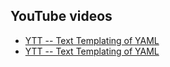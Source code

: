 <!---
### <beg-file_info>
### document_metadata:
###   - caption: "caption"
###     dmid: "uu342safely_irrigate"
###     date: created="2019-12-10 10:36:02"
###     last: lastmod="2019-12-10 10:36:02"
###     tags: __tags__
###     author:     created="__author__"
###     filetype:   "__filetype__"
###     lastupdate: "__lastupdate__"
###     desc: |
###         ## Overview
###         * youtube links related to awesome-yaml
###     seealso: |
###         ## See also
###         * __seealso__
###     seeinstead: |
###         * __seeinstead__
### <end-file_info>
--->

## YouTube videos

* [YTT -- Text Templating of YAML](https://www.youtube.com/watch?v=7-PqgpkxC7E)
* [YTT -- Text Templating of YAML](https://www.youtube.com/watch?v=KbB5tI_g3bo)


